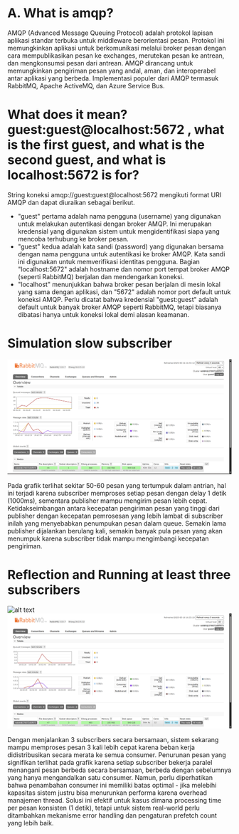 # A. What is amqp?

AMQP (Advanced Message Queuing Protocol) adalah protokol lapisan aplikasi standar terbuka untuk middleware berorientasi pesan. Protokol ini memungkinkan aplikasi untuk berkomunikasi melalui broker pesan dengan cara mempublikasikan pesan ke exchanges, merutekan pesan ke antrean, dan mengkonsumsi pesan dari antrean. AMQP dirancang untuk memungkinkan pengiriman pesan yang andal, aman, dan interoperabel antar aplikasi yang berbeda. Implementasi populer dari AMQP termasuk RabbitMQ, Apache ActiveMQ, dan Azure Service Bus.

# What does it mean? guest:guest@localhost:5672 , what is the first guest, and what is the second guest, and what is localhost:5672 is for?

String koneksi amqp://guest:guest@localhost:5672 mengikuti format URI AMQP dan dapat diuraikan sebagai berikut. 

- "guest" pertama adalah nama pengguna (username) yang digunakan untuk melakukan autentikasi dengan broker AMQP. Ini merupakan kredensial yang digunakan sistem untuk mengidentifikasi siapa yang mencoba terhubung ke broker pesan. 
- "guest" kedua adalah kata sandi (password) yang digunakan bersama dengan nama pengguna untuk autentikasi ke broker AMQP. Kata sandi ini digunakan untuk memverifikasi identitas pengguna. Bagian "localhost:5672" adalah hostname dan nomor port tempat broker AMQP (seperti RabbitMQ) berjalan dan mendengarkan koneksi. 
- "localhost" menunjukkan bahwa broker pesan berjalan di mesin lokal yang sama dengan aplikasi, dan "5672" adalah nomor port default untuk koneksi AMQP. Perlu dicatat bahwa kredensial "guest:guest" adalah default untuk banyak broker AMQP seperti RabbitMQ, tetapi biasanya dibatasi hanya untuk koneksi lokal demi alasan keamanan.

# Simulation slow subscriber

![alt text](image.png)

Pada grafik terlihat sekitar 50-60 pesan yang tertumpuk dalam antrian, hal ini terjadi karena subscriber memproses setiap pesan dengan delay 1 detik (1000ms), sementara publisher mampu mengirim pesan lebih cepat. Ketidakseimbangan antara kecepatan pengiriman pesan yang tinggi dari publisher dengan kecepatan pemrosesan yang lebih lambat di subscriber inilah yang menyebabkan penumpukan pesan dalam queue. Semakin lama publisher dijalankan berulang kali, semakin banyak pula pesan yang akan menumpuk karena subscriber tidak mampu mengimbangi kecepatan pengiriman.

# Reflection and Running at least three subscribers

![alt text](image-3.png)
![alt text](image-4.png)

Dengan menjalankan 3 subscribers secara bersamaan, sistem sekarang mampu memproses pesan 3 kali lebih cepat karena beban kerja didistribusikan secara merata ke semua consumer. Penurunan pesan yang signifikan terlihat pada grafik karena setiap subscriber bekerja paralel menangani pesan berbeda secara bersamaan, berbeda dengan sebelumnya yang hanya mengandalkan satu consumer. Namun, perlu diperhatikan bahwa penambahan consumer ini memiliki batas optimal - jika melebihi kapasitas sistem justru bisa menurunkan performa karena overhead manajemen thread. Solusi ini efektif untuk kasus dimana processing time per pesan konsisten (1 detik), tetapi untuk sistem real-world perlu ditambahkan mekanisme error handling dan pengaturan prefetch count yang lebih baik.